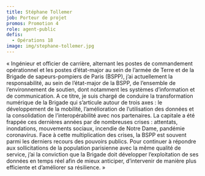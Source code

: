 ```yaml
---
title: Stéphane Tollemer
job: Porteur de projet
promos: Promotion 4
role: agent-public
defis:
  - Opérations 18
image: img/stephane-tollemer.jpg
---
```

« Ingénieur et officier de carrière, alternant les postes de commandement opérationnel et les postes d’état-major au sein de l’armée de Terre et de la Brigade de sapeurs-pompiers de Paris (BSPP), j’ai actuellement la responsabilité, au sein de l’état-major de la BSPP, de l’ensemble de l’environnement de soutien, dont notamment les systèmes d’information et de communication. A ce titre, je suis chargé de conduire la transformation numérique de la Brigade qui s’articule autour de trois axes : le développement de la mobilité, l’amélioration de l’utilisation des données et la consolidation de l’interopérabilité avec nos partenaires. La capitale a été frappée ces dernières années par de nombreuses crises : attentats, inondations, mouvements sociaux, incendie de Notre Dame, pandémie coronavirus. Face à cette multiplication des crises, la BSPP est souvent parmi les derniers recours des pouvoirs publics. Pour continuer à répondre aux sollicitations de la population parisienne avec la même qualité de service, j’ai la conviction que la Brigade doit développer l’exploitation de ses données en temps réel afin de mieux anticiper, d’intervenir de manière plus efficiente et d’améliorer sa résilience. »